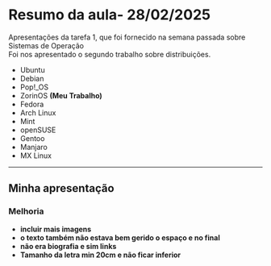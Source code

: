 # Resumo da aula- 28/02/2025

Apresentações da tarefa 1, que foi fornecido na semana passada sobre Sistemas de Operação   
Foi nos apresentado o segundo trabalho sobre distribuições.   
- Ubuntu   
- Debian   
- Pop!_OS   
- ZorinOS **(Meu Trabalho)**    
- Fedora   
- Arch Linux   
- Mint   
- openSUSE   
- Gentoo   
- Manjaro   
- MX Linux   

---

## Minha apresentação
### Melhoria
- **incluir mais imagens** 
- **o texto também não estava bem gerido o espaço e no final** 
- **não era biografia e sim links**
- **Tamanho da letra min 20cm e não ficar inferior**
